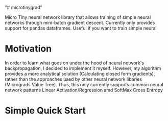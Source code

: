 "# microtinygrad" 

 Micro Tiny neural network library that allows training of simple neural networks through mini-batch gradient descent. Currently only provides support for pandas dataframes. Useful if you want to train simple neural

 # Motivation

 In order to learn what goes on under the hood of neural network's backpropagation, I decided to implement it myself. However, my algorithm provides a more analytical solution (Calculating closed form gradients), rather than the approaches used by other neural network libaries (Micrograds Value Tree). Thus, this only currently supports common neural network patterns Linear Activation/Regression amd SoftMax Cross Entropy
 

 # Simple Quick Start 